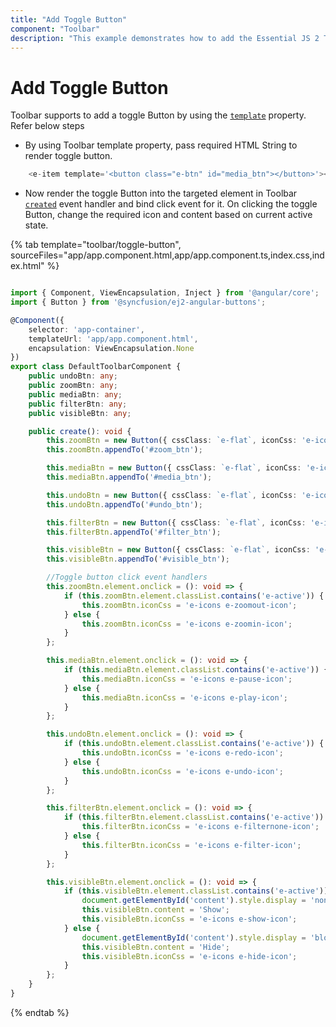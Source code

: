 ```yaml
---
title: "Add Toggle Button"
component: "Toolbar"
description: "This example demonstrates how to add the Essential JS 2 Toggle Button into Essential JS Toolbar items."
---
```


# Add Toggle Button

Toolbar supports to add a toggle Button by using the [`template`](../../../api/toolbar/item#template) property. Refer below steps

* By using Toolbar template property, pass required HTML String to render toggle button.

```typescript
    <e-item template='<button class="e-btn" id="media_btn"></button>'></e-item>
```

* Now render the toggle Button into the targeted element in Toolbar [`created`](../../api/toolbar#created) event handler and
bind click event for it.  On clicking the toggle Button, change the required icon and content based on current active state.

{% tab template="toolbar/toggle-button", sourceFiles="app/app.component.html,app/app.component.ts,index.css,index.html" %}

```typescript

import { Component, ViewEncapsulation, Inject } from '@angular/core';
import { Button } from '@syncfusion/ej2-angular-buttons';

@Component({
    selector: 'app-container',
    templateUrl: 'app/app.component.html',
    encapsulation: ViewEncapsulation.None
})
export class DefaultToolbarComponent {
    public undoBtn: any;
    public zoomBtn: any;
    public mediaBtn: any;
    public filterBtn: any;
    public visibleBtn: any;

    public create(): void {
        this.zoomBtn = new Button({ cssClass: `e-flat`, iconCss: 'e-icons e-zoomin-icon', isToggle: true });
        this.zoomBtn.appendTo('#zoom_btn');

        this.mediaBtn = new Button({ cssClass: `e-flat`, iconCss: 'e-icons e-play-icon', isToggle: true });
        this.mediaBtn.appendTo('#media_btn');

        this.undoBtn = new Button({ cssClass: `e-flat`, iconCss: 'e-icons e-undo-icon', isToggle: true });
        this.undoBtn.appendTo('#undo_btn');

        this.filterBtn = new Button({ cssClass: `e-flat`, iconCss: 'e-icons e-filter-icon', isToggle: true });
        this.filterBtn.appendTo('#filter_btn');

        this.visibleBtn = new Button({ cssClass: `e-flat`, iconCss: 'e-icons e-hide-icon', isToggle: true, content:'Hide'});
        this.visibleBtn.appendTo('#visible_btn');

        //Toggle button click event handlers
        this.zoomBtn.element.onclick = (): void => {
            if (this.zoomBtn.element.classList.contains('e-active')) {
                this.zoomBtn.iconCss = 'e-icons e-zoomout-icon';
            } else {
                this.zoomBtn.iconCss = 'e-icons e-zoomin-icon';
            }
        };

        this.mediaBtn.element.onclick = (): void => {
            if (this.mediaBtn.element.classList.contains('e-active')) {
                this.mediaBtn.iconCss = 'e-icons e-pause-icon';
            } else {
                this.mediaBtn.iconCss = 'e-icons e-play-icon';
            }
        };

        this.undoBtn.element.onclick = (): void => {
            if (this.undoBtn.element.classList.contains('e-active')) {
                this.undoBtn.iconCss = 'e-icons e-redo-icon';
            } else {
                this.undoBtn.iconCss = 'e-icons e-undo-icon';
            }
        };

        this.filterBtn.element.onclick = (): void => {
            if (this.filterBtn.element.classList.contains('e-active')) {
                this.filterBtn.iconCss = 'e-icons e-filternone-icon';
            } else {
                this.filterBtn.iconCss = 'e-icons e-filter-icon';
            }
        };

        this.visibleBtn.element.onclick = (): void => {
            if (this.visibleBtn.element.classList.contains('e-active')) {
                document.getElementById('content').style.display = 'none';
                this.visibleBtn.content = 'Show';
                this.visibleBtn.iconCss = 'e-icons e-show-icon';
            } else {
                document.getElementById('content').style.display = 'block';
                this.visibleBtn.content = 'Hide';
                this.visibleBtn.iconCss = 'e-icons e-hide-icon';
            }
        };
    }
}

```

{% endtab %}